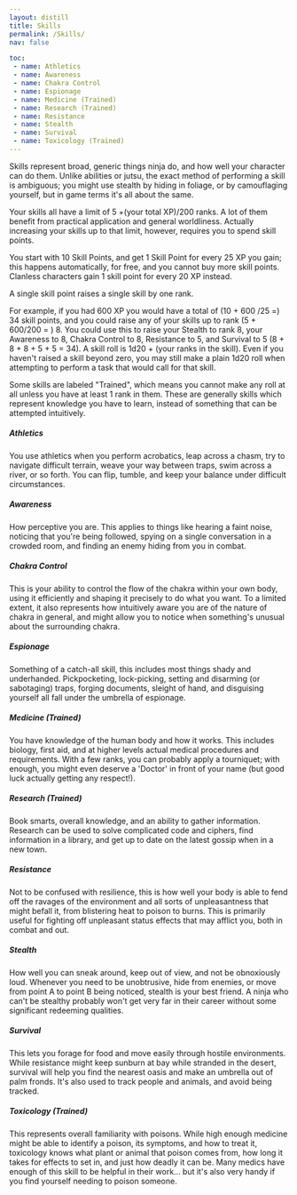 ```yaml
---
layout: distill
title: Skills
permalink: /Skills/
nav: false

toc:
 - name: Athletics
 - name: Awareness
 - name: Chakra Control
 - name: Espionage
 - name: Medicine (Trained)
 - name: Research (Trained)
 - name: Resistance
 - name: Stealth
 - name: Survival
 - name: Toxicology (Trained)
---
```

Skills represent broad, generic things ninja do, and how well your character can do them. Unlike abilities or jutsu, the exact method of performing a skill is ambiguous; you might use stealth by hiding in foliage, or by camouflaging yourself, but in game terms it's all about the same.

Your skills all have a limit of 5 +(your total XP)/200 ranks. A lot of them benefit from practical application and general worldliness. Actually increasing your skills up to that limit, however, requires you to spend skill points.

You start with 10 Skill Points, and get 1 Skill Point for every 25 XP you gain; this happens automatically, for free, and you cannot buy more skill points. Clanless characters gain 1 skill point for every 20 XP instead.

A single skill point raises a single skill by one rank.

For example, if you had 600 XP you would have a total of (10 + 600 /25 =) 34 skill points, and you could raise any of your skills up to rank (5 + 600/200 = ) 8. You could use this to raise your Stealth to rank 8, your Awareness to 8, Chakra Control to 8, Resistance to 5, and Survival to 5 (8 + 8 + 8 + 5 + 5 = 34). A skill roll is 1d20 + (your ranks in the skill). Even if you haven't raised a skill beyond zero, you may still make a plain 1d20 roll when attempting to perform a task that would call for that skill.

Some skills are labeled "Trained", which means you cannot make any roll at all unless you have at least 1 rank in them. These are generally skills which represent knowledge you have to learn, instead of something that can be attempted intuitively.

##### Athletics
You use athletics when you perform acrobatics, leap across a chasm, try to navigate difficult terrain, weave your way between traps, swim across a river, or so forth. You can flip, tumble, and keep your balance under difficult circumstances.

##### Awareness
How perceptive you are. This applies to things like hearing a faint noise, noticing that you're being followed, spying on a single conversation in a crowded room, and finding an enemy hiding from you in combat.

##### Chakra Control
This is your ability to control the flow of the chakra within your own body, using it efficiently and shaping it precisely to do what you want. To a limited extent, it also represents how intuitively aware you are of the nature of chakra in general, and might allow you to notice when something's unusual about the surrounding chakra.

##### Espionage
Something of a catch-all skill, this includes most things shady and underhanded. Pickpocketing, lock-picking, setting and disarming (or sabotaging) traps, forging documents, sleight of hand, and disguising yourself all fall under the umbrella of espionage.

##### Medicine (Trained)
You have knowledge of the human body and how it works. This includes biology, first aid, and at higher levels actual medical procedures and requirements. With a few ranks, you can probably apply a tourniquet; with enough, you might even deserve a 'Doctor' in front of your name (but good luck actually getting any respect!).

##### Research (Trained)
Book smarts, overall knowledge, and an ability to gather information. Research can be used to solve complicated code and ciphers, find information in a library, and get up to date on the latest gossip when in a new town.

##### Resistance
Not to be confused with resilience, this is how well your body is able to fend off the ravages of the environment and all sorts of unpleasantness that might befall it, from blistering heat to poison to burns. This is primarily useful for fighting off unpleasant status effects that may afflict you, both in combat and out.

##### Stealth
How well you can sneak around, keep out of view, and not be obnoxiously loud. Whenever you need to be unobtrusive, hide from enemies, or move from point A to point B being noticed, stealth is your best friend. A ninja who can't be stealthy probably won't get very far in their career without some significant redeeming qualities.

##### Survival
This lets you forage for food and move easily through hostile environments. While resistance might keep sunburn at bay while stranded in the desert, survival will help you find the nearest oasis and make an umbrella out of palm fronds. It's also used to track people and animals, and avoid being tracked.

##### Toxicology (Trained)
This represents overall familiarity with poisons. While high enough medicine might be able to identify a poison, its symptoms, and how to treat it, toxicology knows what plant or animal that poison comes from, how long it takes for effects to set in, and just how deadly it can be. Many medics have enough of this skill to be helpful in their work... but it's also very handy if you find yourself needing to poison someone.

